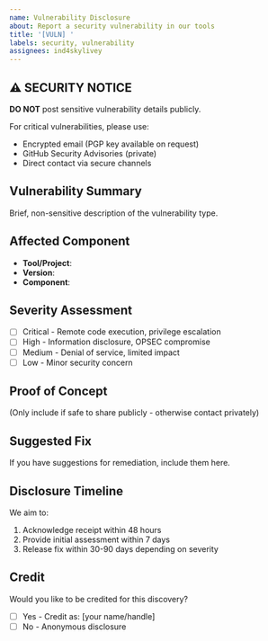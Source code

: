 ```yaml
---
name: Vulnerability Disclosure
about: Report a security vulnerability in our tools
title: '[VULN] '
labels: security, vulnerability
assignees: ind4skylivey
---
```


## ⚠️ SECURITY NOTICE

**DO NOT** post sensitive vulnerability details publicly. 

For critical vulnerabilities, please use:
- Encrypted email (PGP key available on request)
- GitHub Security Advisories (private)
- Direct contact via secure channels

## Vulnerability Summary

Brief, non-sensitive description of the vulnerability type.

## Affected Component

- **Tool/Project**: 
- **Version**: 
- **Component**: 

## Severity Assessment

- [ ] Critical - Remote code execution, privilege escalation
- [ ] High - Information disclosure, OPSEC compromise
- [ ] Medium - Denial of service, limited impact
- [ ] Low - Minor security concern

## Proof of Concept

(Only include if safe to share publicly - otherwise contact privately)

## Suggested Fix

If you have suggestions for remediation, include them here.

## Disclosure Timeline

We aim to:
1. Acknowledge receipt within 48 hours
2. Provide initial assessment within 7 days
3. Release fix within 30-90 days depending on severity

## Credit

Would you like to be credited for this discovery?
- [ ] Yes - Credit as: [your name/handle]
- [ ] No - Anonymous disclosure

